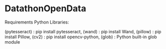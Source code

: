 # DatathonOpenData
Requirements
Python Libraries:

(pytesseract) : pip install pytesseract, (wand) : pip install Wand, (pillow) : pip install Pillow, (cv2) : pip install opencv-python, (glob) : Python built-in glob module
